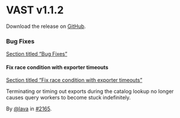 # VAST v1.1.2

Download the release on [GitHub](https://github.com/tenzir/tenzir/releases/tag/v1.1.2).

### Bug Fixes

[Section titled “Bug Fixes”](#bug-fixes)

#### Fix race condition with exporter timeouts

[Section titled “Fix race condition with exporter timeouts”](#fix-race-condition-with-exporter-timeouts)

Terminating or timing out exports during the catalog lookup no longer causes query workers to become stuck indefinitely.

By [@lava](https://github.com/lava) in [#2165](https://github.com/tenzir/tenzir/pull/2165).